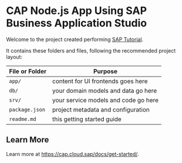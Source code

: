 # CAP Node.js App Using SAP Business Application Studio

Welcome to the project created performing [SAP Tutorial](https://developers.sap.com/group.appstudio-cap-nodejs.html).

It contains these folders and files, following the recommended project layout:

File or Folder | Purpose
---------|----------
`app/` | content for UI frontends goes here
`db/` | your domain models and data go here
`srv/` | your service models and code go here
`package.json` | project metadata and configuration
`readme.md` | this getting started guide

## Learn More

Learn more at https://cap.cloud.sap/docs/get-started/.
